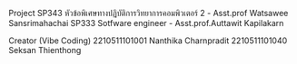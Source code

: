 Project
SP343 หัวข้อพิเศษทางปฏิบัติการวิทยาการคอมพิวเตอร์ 2 - Asst.prof Watsawee Sansrimahachai
SP333 Sotfware engineer - Asst.prof.Auttawit Kapilakarn

Creator (Vibe Coding)
2210511101001 Nanthika Charnpradit
2210511101040 Seksan Thienthong
